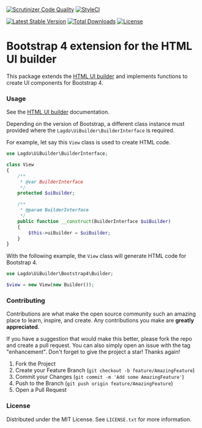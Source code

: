 [![Scrutinizer Code Quality](https://scrutinizer-ci.com/g/lagdo/ui-builder-bootstrap4/badges/quality-score.png?b=main)](https://scrutinizer-ci.com/g/lagdo/ui-builder-bootstrap4/?branch=main)
[![StyleCI](https://styleci.io/repos/449480114/shield?branch=main)](https://styleci.io/repos/449480114)

[![Latest Stable Version](https://poser.pugx.org/lagdo/ui-builder-bootstrap4/v/stable)](https://packagist.org/packages/lagdo/ui-builder-bootstrap4)
[![Total Downloads](https://poser.pugx.org/lagdo/ui-builder-bootstrap4/downloads)](https://packagist.org/packages/lagdo/ui-builder-bootstrap4)
[![License](https://poser.pugx.org/lagdo/ui-builder-bootstrap4/license)](https://packagist.org/packages/lagdo/ui-builder-bootstrap4)

Bootstrap 4 extension for the HTML UI builder
=============================================

This package extends the [HTML UI builder](https://github.com/lagdo/ui-builder) and implements functions to create UI components for Bootstrap 4.

### Usage

See the [HTML UI builder](https://github.com/lagdo/ui-builder) documentation.

Depending on the version of Bootstrap, a different class instance must provided where the `Lagdo\UiBuilder\BuilderInterface` is required.

For example, let say this `View` class is used to create HTML code.
```php
use Lagdo\UiBuilder\BuilderInterface;

class View
{
    /**
     * @var BuilderInterface
     */
    protected $uiBuilder;

    /**
     * @param BuilderInterface
     */
    public function __construct(BuilderInterface $uiBuilder)
    {
        $this->uiBuilder = $uiBuilder;
    }
}
```

With the following example, the `View` class will generate HTML code for Bootstrap 4.
```php
use Lagdo\UiBuilder\Bootstrap4\Builder;

$view = new View(new Builder());
```

### Contributing

Contributions are what make the open source community such an amazing place to learn, inspire, and create. Any contributions you make are **greatly appreciated**.

If you have a suggestion that would make this better, please fork the repo and create a pull request. You can also simply open an issue with the tag "enhancement".
Don't forget to give the project a star! Thanks again!

1. Fork the Project
2. Create your Feature Branch (`git checkout -b feature/AmazingFeature`)
3. Commit your Changes (`git commit -m 'Add some AmazingFeature'`)
4. Push to the Branch (`git push origin feature/AmazingFeature`)
5. Open a Pull Request

### License

Distributed under the MIT License. See `LICENSE.txt` for more information.
